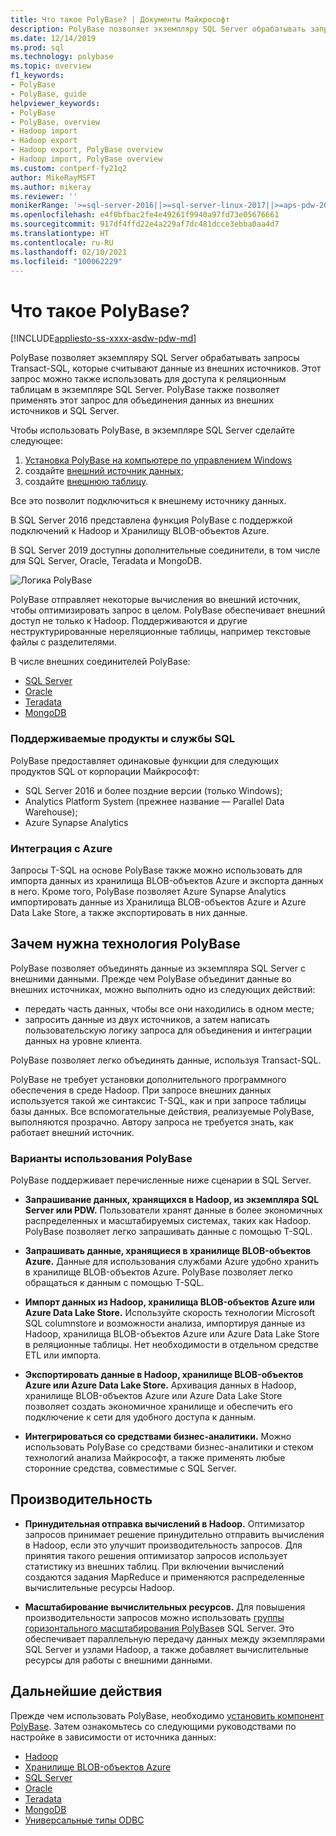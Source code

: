 ```yaml
---
title: Что такое PolyBase? | Документы Майкрософт
description: PolyBase позволяет экземпляру SQL Server обрабатывать запросы Transact-SQL, которые считывают данные из внешних источников, таких как Hadoop и хранилище BLOB-объектов Azure.
ms.date: 12/14/2019
ms.prod: sql
ms.technology: polybase
ms.topic: overview
f1_keywords:
- PolyBase
- PolyBase, guide
helpviewer_keywords:
- PolyBase
- PolyBase, overview
- Hadoop import
- Hadoop export
- Hadoop export, PolyBase overview
- Hadoop import, PolyBase overview
ms.custom: contperf-fy21q2
author: MikeRayMSFT
ms.author: mikeray
ms.reviewer: ''
monikerRange: '>=sql-server-2016||>=sql-server-linux-2017||>=aps-pdw-2016||=azure-sqldw-latest'
ms.openlocfilehash: e4f0bfbac2fe4e49261f9940a97fd73e05676661
ms.sourcegitcommit: 917df4ffd22e4a229af7dc481dcce3ebba0aa4d7
ms.translationtype: HT
ms.contentlocale: ru-RU
ms.lasthandoff: 02/10/2021
ms.locfileid: "100062229"
---
```

# <a name="what-is-polybase"></a>Что такое PolyBase?

[!INCLUDE[appliesto-ss-xxxx-asdw-pdw-md](../../includes/appliesto-ss-xxxx-asdw-pdw-md.md)]

PolyBase позволяет экземпляру SQL Server обрабатывать запросы Transact-SQL, которые считывают данные из внешних источников. Этот запрос можно также использовать для доступа к реляционным таблицам в экземпляре SQL Server. PolyBase также позволяет применять этот запрос для объединения данных из внешних источников и SQL Server.

Чтобы использовать PolyBase, в экземпляре SQL Server сделайте следующее:

1. [Установка PolyBase на компьютере по управлением Windows](polybase-installation.md)
1. создайте [внешний источник данных](../../t-sql/statements/create-external-data-source-transact-sql.md);
1. создайте [внешнюю таблицу](../../t-sql/statements/create-external-table-transact-sql.md).

Все это позволит подключиться к внешнему источнику данных.

В SQL Server 2016 представлена функция PolyBase с поддержкой подключений к Hadoop и Хранилищу BLOB-объектов Azure.

В SQL Server 2019 доступны дополнительные соединители, в том числе для SQL Server, Oracle, Teradata и MongoDB.

![Логика PolyBase](../../relational-databases/polybase/media/polybase-logical.png "Логика PolyBase")

PolyBase отправляет некоторые вычисления во внешний источник, чтобы оптимизировать запрос в целом. PolyBase обеспечивает внешний доступ не только к Hadoop. Поддерживаются и другие неструктурированные нереляционные таблицы, например текстовые файлы с разделителями.

В числе внешних соединителей PolyBase:

- [SQL Server](polybase-configure-sql-server.md)
- [Oracle](polybase-configure-oracle.md)
- [Teradata](polybase-configure-teradata.md)
- [MongoDB](polybase-configure-mongodb.md)

### <a name="supported-sql-products-and-services"></a>Поддерживаемые продукты и службы SQL

PolyBase предоставляет одинаковые функции для следующих продуктов SQL от корпорации Майкрософт:

- SQL Server 2016 и более поздние версии (только Windows);
- Analytics Platform System (прежнее название — Parallel Data Warehouse);
- Azure Synapse Analytics

### <a name="azure-integration"></a>Интеграция с Azure

Запросы T-SQL на основе PolyBase также можно использовать для импорта данных из хранилища BLOB-объектов Azure и экспорта данных в него. Кроме того, PolyBase позволяет Azure Synapse Analytics импортировать данные из Хранилища BLOB-объектов Azure и Azure Data Lake Store, а также экспортировать в них данные.

## <a name="why-use-polybase"></a>Зачем нужна технология PolyBase

PolyBase позволяет объединять данные из экземпляра SQL Server с внешними данными. Прежде чем PolyBase объединит данные во внешних источниках, можно выполнить одно из следующих действий:

- передать часть данных, чтобы все они находились в одном месте;
- запросить данные из двух источников, а затем написать пользовательскую логику запроса для объединения и интеграции данных на уровне клиента.

PolyBase позволяет легко объединять данные, используя Transact-SQL.

PolyBase не требует установки дополнительного программного обеспечения в среде Hadoop. При запросе внешних данных используется такой же синтаксис T-SQL, как и при запросе таблицы базы данных. Все вспомогательные действия, реализуемые PolyBase, выполняются прозрачно. Автору запроса не требуется знать, как работает внешний источник.

### <a name="polybase-uses"></a>Варианты использования PolyBase

PolyBase поддерживает перечисленные ниже сценарии в SQL Server.

- **Запрашивание данных, хранящихся в Hadoop, из экземпляра SQL Server или PDW.** Пользователи хранят данные в более экономичных распределенных и масштабируемых системах, таких как Hadoop. PolyBase позволяет легко запрашивать данные с помощью T-SQL.

- **Запрашивать данные, хранящиеся в хранилище BLOB-объектов Azure.** Данные для использования службами Azure удобно хранить в хранилище BLOB-объектов Azure.  PolyBase позволяет легко обращаться к данным с помощью T-SQL.

- **Импорт данных из Hadoop, хранилища BLOB-объектов Azure или Azure Data Lake Store.** Используйте скорость технологии Microsoft SQL columnstore и возможности анализа, импортируя данные из Hadoop, хранилища BLOB-объектов Azure или Azure Data Lake Store в реляционные таблицы. Нет необходимости в отдельном средстве ETL или импорта.

- **Экспортировать данные в Hadoop, хранилище BLOB-объектов Azure или Azure Data Lake Store.** Архивация данных в Hadoop, хранилище BLOB-объектов Azure или Azure Data Lake Store позволяет создать экономичное хранилище и обеспечить его подключение к сети для удобного доступа к данным.

- **Интегрироваться со средствами бизнес-аналитики.** Можно использовать PolyBase со средствами бизнес-аналитики и стеком технологий анализа Майкрософт, а также применять любые сторонние средства, совместимые с SQL Server.

## <a name="performance"></a>Производительность

- **Принудительная отправка вычислений в Hadoop.** Оптимизатор запросов принимает решение принудительно отправить вычисления в Hadoop, если это улучшит производительность запросов.  Для принятия такого решения оптимизатор запросов использует статистику из внешних таблиц. При включении вычислений создаются задания MapReduce и применяются распределенные вычислительные ресурсы Hadoop.

- **Масштабирование вычислительных ресурсов.** Для повышения производительности запросов можно использовать [группы горизонтального масштабирования PolyBase](../../relational-databases/polybase/polybase-scale-out-groups.md)в SQL Server. Это обеспечивает параллельную передачу данных между экземплярами SQL Server и узлами Hadoop, а также добавляет вычислительные ресурсы для работы с внешними данными.

## <a name="next-steps"></a>Дальнейшие действия

Прежде чем использовать PolyBase, необходимо [установить компонент PolyBase](polybase-installation.md). Затем ознакомьтесь со следующими руководствами по настройке в зависимости от источника данных:

- [Hadoop](polybase-configure-hadoop.md)
- [Хранилище BLOB-объектов Azure](polybase-configure-azure-blob-storage.md)
- [SQL Server](polybase-configure-sql-server.md)
- [Oracle](polybase-configure-oracle.md)
- [Teradata](polybase-configure-teradata.md)
- [MongoDB](polybase-configure-mongodb.md)
- [Универсальные типы ODBC](polybase-configure-odbc-generic.md)